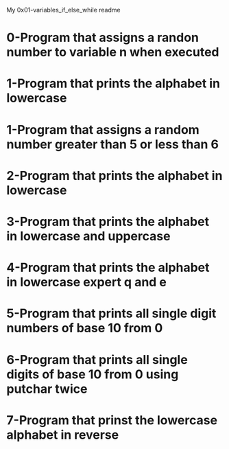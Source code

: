 My 0x01-variables_if_else_while readme
# 0-Program that assigns a randon number to variable n when executed
# 1-Program that prints the alphabet in lowercase
# 1-Program that assigns a random number greater than 5 or less than 6
# 2-Program that prints the alphabet in lowercase
# 3-Program that prints the alphabet in lowercase and uppercase
# 4-Program that prints the alphabet in lowercase expert q and e
# 5-Program that prints all single digit numbers of base 10 from 0
# 6-Program that prints all single digits of base 10 from 0 using putchar twice
# 7-Program that prinst the lowercase alphabet in reverse
